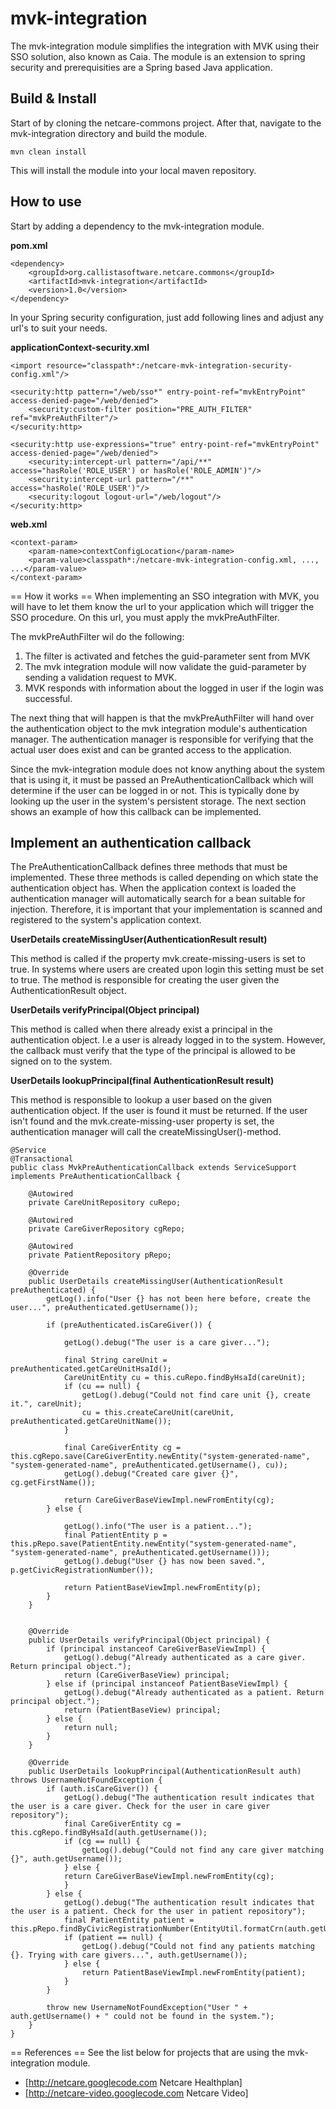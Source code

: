 mvk-integration
===============

The mvk-integration module simplifies the integration with MVK using their SSO solution, also known as Caia. The module is an extension to spring security and prerequisities are a Spring based Java application.

## Build & Install
Start of by cloning the netcare-commons project. After that, navigate to the mvk-integration directory and build the module.

    mvn clean install

This will install the module into your local maven repository.

## How to use
Start by adding a dependency to the mvk-integration module.

**pom.xml**

    <dependency>
        <groupId>org.callistasoftware.netcare.commons</groupId>
        <artifactId>mvk-integration</artifactId>
        <version>1.0</version>
    </dependency>

In your Spring security configuration, just add following lines and adjust any url's to suit your needs.

**applicationContext-security.xml**

    <import resource="classpath*:/netcare-mvk-integration-security-config.xml"/>
    
    <security:http pattern="/web/sso*" entry-point-ref="mvkEntryPoint" access-denied-page="/web/denied">
        <security:custom-filter position="PRE_AUTH_FILTER" ref="mvkPreAuthFilter"/>
    </security:http>
    
    <security:http use-expressions="true" entry-point-ref="mvkEntryPoint" access-denied-page="/web/denied">
        <security:intercept-url pattern="/api/**" access="hasRole('ROLE_USER') or hasRole('ROLE_ADMIN')"/>
        <security:intercept-url pattern="/**" access="hasRole('ROLE_USER')"/>
        <security:logout logout-url="/web/logout"/>
    </security:http>

**web.xml**

    <context-param>
        <param-name>contextConfigLocation</param-name>
        <param-value>classpath*:/netcare-mvk-integration-config.xml, ..., ...</param-value>
    </context-param>

== How it works ==
When implementing an SSO integration with MVK, you will have to let them know the url to your application which will trigger the SSO procedure. On this url, you must apply the mvkPreAuthFilter.

The mvkPreAuthFilter wil do the following:
 1. The filter is activated and fetches the guid-parameter sent from MVK
 2. The mvk integration module will now validate the guid-parameter by sending a validation request to MVK.
 3. MVK responds with information about the logged in user if the login was successful.

The next thing that will happen is that the mvkPreAuthFilter will hand over the authentication object to the mvk integration module's authentication manager. The authentication manager is responsible for verifying that the actual user does exist and can be granted access to the application.

Since the mvk-integration module does not know anything about the system that is using it, it must be passed an PreAuthenticationCallback which will determine if the user can be logged in or not. This is typically done by looking up the user in the system's persistent storage. The next section shows an example of how this callback can be implemented.

## Implement an authentication callback

The PreAuthenticationCallback defines three methods that must be implemented. These three methods is called depending on which state the authentication object has. When the application context is loaded the authentication manager will automatically search for a bean suitable for injection. Therefore, it is important that your implementation is scanned and registered to the system's application context.

**UserDetails createMissingUser(AuthenticationResult result)**

This method is called if the property mvk.create-missing-users is set to true. In systems where users are created upon login this setting must be set to true. The method is responsible for creating the user given the AuthenticationResult object.

**UserDetails verifyPrincipal(Object principal)**

This method is called when there already exist a principal in the authentication object. I.e a user is already logged in to the system. However, the callback must verify that the type of the principal is allowed to be signed on to the system.

**UserDetails lookupPrincipal(final AuthenticationResult result)**

This method is responsible to lookup a user based on the given authentication object. If the user is found it must be returned. If the user isn't found and the mvk.create-missing-user property is set, the authentication manager will call the createMissingUser()-method.

    @Service
    @Transactional
    public class MvkPreAuthenticationCallback extends ServiceSupport implements PreAuthenticationCallback {
    
        @Autowired
        private CareUnitRepository cuRepo;
    
        @Autowired
        private CareGiverRepository cgRepo;
        
        @Autowired
        private PatientRepository pRepo;
    
        @Override
        public UserDetails createMissingUser(AuthenticationResult preAuthenticated) {
            getLog().info("User {} has not been here before, create the user...", preAuthenticated.getUsername());
    
            if (preAuthenticated.isCareGiver()) {
    
                getLog().debug("The user is a care giver...");
    
                final String careUnit = preAuthenticated.getCareUnitHsaId();
                CareUnitEntity cu = this.cuRepo.findByHsaId(careUnit);
                if (cu == null) {
                    getLog().debug("Could not find care unit {}, create it.", careUnit);
                    cu = this.createCareUnit(careUnit, preAuthenticated.getCareUnitName());
                }
    
                final CareGiverEntity cg = this.cgRepo.save(CareGiverEntity.newEntity("system-generated-name", "system-generated-name", preAuthenticated.getUsername(), cu));
                getLog().debug("Created care giver {}", cg.getFirstName());
    
                return CareGiverBaseViewImpl.newFromEntity(cg);
            } else {
    
                getLog().info("The user is a patient...");
                final PatientEntity p = this.pRepo.save(PatientEntity.newEntity("system-generated-name", "system-generated-name", preAuthenticated.getUsername()));
                getLog().debug("User {} has now been saved.", p.getCivicRegistrationNumber());
    
                return PatientBaseViewImpl.newFromEntity(p);
            }
        }
    
    
        @Override
        public UserDetails verifyPrincipal(Object principal) {
            if (principal instanceof CareGiverBaseViewImpl) {
                getLog().debug("Already authenticated as a care giver. Return principal object.");
                return (CareGiverBaseView) principal;
            } else if (principal instanceof PatientBaseViewImpl) {
                getLog().debug("Already authenticated as a patient. Return principal object.");
                return (PatientBaseView) principal;
            } else {
                return null;
            }
        }
    
        @Override
        public UserDetails lookupPrincipal(AuthenticationResult auth) throws UsernameNotFoundException {
            if (auth.isCareGiver()) {
                getLog().debug("The authentication result indicates that the user is a care giver. Check for the user in care giver repository");
                final CareGiverEntity cg = this.cgRepo.findByHsaId(auth.getUsername());
                if (cg == null) {
                    getLog().debug("Could not find any care giver matching {}", auth.getUsername());
                } else {			
                return CareGiverBaseViewImpl.newFromEntity(cg);
                }
            } else {
                getLog().debug("The authentication result indicates that the user is a patient. Check for the user in patient repository");
                final PatientEntity patient =   this.pRepo.findByCivicRegistrationNumber(EntityUtil.formatCrn(auth.getUsername()));
                if (patient == null) {
                    getLog().debug("Could not find any patients matching {}. Trying with care givers...", auth.getUsername());
                } else {
                    return PatientBaseViewImpl.newFromEntity(patient);
                }
            }
    
            throw new UsernameNotFoundException("User " + auth.getUsername() + " could not be found in the system.");
        }
    }

== References ==
See the list below for projects that are using the mvk-integration module.

 * [http://netcare.googlecode.com Netcare Healthplan]
 * [http://netcare-video.googlecode.com Netcare Video]